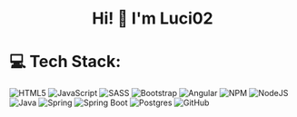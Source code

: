 <h1 align="center">Hi! 👋 I'm Luci02</h1>

<!-- - 🔭 I’m currently working on [FlexDrive](https://github.com/Luci02/FlexDrive) -->

# 💻 Tech Stack:
![HTML5](https://img.shields.io/badge/HTML5-%23E34F26.svg?style=plastic&logo=html5&logoColor=white)
![JavaScript](https://img.shields.io/badge/JavaScript-%23323330.svg?style=plastic&logo=javascript&logoColor=%23F7DF1E)
![SASS](https://img.shields.io/badge/SASS-hotpink.svg?style=plastic&logo=SASS&logoColor=white)
![Bootstrap](https://img.shields.io/badge/Bootstrap-%23563D7C.svg?style=plastic&logo=bootstrap&logoColor=white)
![Angular](https://img.shields.io/badge/Angular-%23DD0031.svg?style=plastic&logo=angular&logoColor=white)
![NPM](https://img.shields.io/badge/NPM-%23000000.svg?style=plastic&logo=npm&logoColor=white)
![NodeJS](https://img.shields.io/badge/Node.js-6DA55F?style=plastic&logo=node.js&logoColor=white)
![Java](https://img.shields.io/badge/Java-%23ED8B00.svg?style=plastic&logo=java&logoColor=white)
![Spring](https://img.shields.io/badge/Spring-6DB33F?style=plastic&logo=spring&logoColor=white)
![Spring Boot](https://img.shields.io/badge/Spring_Boot-6DB33F?style=plastic&logo=springboot&logoColor=white)
![Postgres](https://img.shields.io/badge/PostgreSQL-%23316192.svg?style=plastic&logo=postgresql&logoColor=white)
![GitHub](https://img.shields.io/badge/GitHub-%23121011.svg?style=plastic&logo=github&logoColor=white)

<!-- 
# 📊 GitHub Stats:
![](https://github-readme-stats.vercel.app/api?username=Luci02&theme=dark&hide_border=false&include_all_commits=false&count_private=false)<br/>
![](https://github-readme-streak-stats.herokuapp.com/?user=Luci02&theme=dark&hide_border=false)<br/>
![](https://github-readme-stats.vercel.app/api/top-langs/?username=Luci02&theme=dark&hide_border=false&include_all_commits=false&count_private=false&layout=compact)

## 🏆 GitHub Trophies
![](https://github-profile-trophy.vercel.app/?username=Luci02&theme=radical&no-frame=false&no-bg=false&margin-w=4)

---
[![](https://visitcount.itsvg.in/api?id=Luci02&icon=3&color=1)](https://visitcount.itsvg.in)
-->
<!-- Proudly created with GPRM ( https://gprm.itsvg.in ) -->
